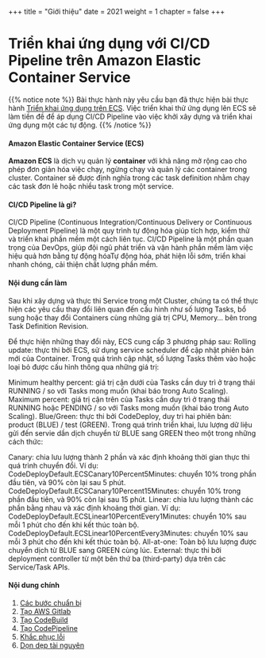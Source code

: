 +++
title = "Giới thiệu"
date = 2021
weight = 1
chapter = false
+++

# Triển khai ứng dụng với CI/CD Pipeline trên Amazon Elastic Container Service

{{% notice note %}}
Bài thực hành này yêu cầu bạn đã thực hiện bài thực hành [Triển khai ứng dụng trên ECS](https://000016.awsstudygroup.com/). Việc triển khai thử ứng dụng lên ECS sẽ làm tiền đề để áp dụng CI/CD Pipeline vào việc khởi xây dựng và triển khai ứng dụng một các tự động.
{{% /notice %}}

#### Amazon Elastic Container Service (ECS)
**Amazon ECS** là dịch vụ quản lý **container** với khả năng mở rộng cao cho phép đơn giản hóa việc chạy, ngừng chạy và quản lý các container trong cluster. Container sẽ được định nghĩa trong các task definition nhằm chạy các task đơn lẻ hoặc nhiều task trong một service.

#### CI/CD Pipeline là gì?
CI/CD Pipeline (Continuous Integration/Continuous Delivery or Continuous Deployment Pipeline) là một quy trình tự động hóa giúp tích hợp, kiểm thử và triển khai phần mềm một cách liên tục. CI/CD Pipeline là một phần quan trọng của DevOps, giúp đội ngũ phát triển và vận hành phần mềm làm việc hiệu quả hơn bằng tự động hóaTự động hóa, phát hiện lỗi sớm, triển khai nhanh chóng, cải thiện chất lượng phần mềm.

#### Nội dung cần làm
Sau khi xây dựng và thực thi Service trong một Cluster, chúng ta có thể thực hiện các yêu cầu thay đổi liên quan đến cấu hình như số lượng Tasks, bổ sung hoặc thay đổi Containers cùng những giá trị CPU, Memory… bên trong Task Definition Revision.

Để thực hiện những thay đổi này, ECS cung cấp 3 phương pháp sau:
Rolling update: thực thi bởi ECS, sử dụng service scheduler để cập nhật phiên bản mới của Container. Trong quá trình cập nhật, số lượng Tasks thêm vào hoặc loại bỏ được cấu hình thông qua những giá trị:

Minimum healthy percent: giá trị cận dưới của Tasks cần duy trì ở trạng thái RUNNING / so với Tasks mong muốn (khai báo trong Auto Scaling).
Maximum percent: giá trị cận trên của Tasks cần duy trì ở trạng thái RUNNING hoặc PENDING / so với Tasks mong muốn (khai báo trong Auto Scaling).
Blue/Green: thực thi bởi CodeDeploy, duy trì hai phiên bản: product (BLUE) / test (GREEN). Trong quá trình triển khai, lưu lượng dữ liệu gửi đến servie dần dịch chuyển từ BLUE sang GREEN theo một trong những cách thức:

Canary: chia lưu lượng thành 2 phần và xác định khoảng thời gian thực thi quá trình chuyển đổi. Ví dụ:
CodeDeployDefault.ECSCanary10Percent5Minutes: chuyển 10% trong phần đầu tiên, và 90% còn lại sau 5 phút.
CodeDeployDefault.ECSCanary10Percent15Minutes: chuyển 10% trong phần đầu tiên, và 90% còn lại sau 15 phút.
Linear: chia lưu lượng thành các phần bằng nhau và xác định khoảng thời gian. Ví dụ:
CodeDeployDefault.ECSLinear10PercentEvery1Minutes: chuyển 10% sau mỗi 1 phút cho đến khi kết thúc toàn bộ.
CodeDeployDefault.ECSLinear10PercentEvery3Minutes: chuyển 10% sau mỗi 3 phút cho đến khi kết thúc toàn bộ.
All-at-one: Toàn bộ lưu lượng được chuyển dịch từ BLUE sang GREEN cùng lúc.
External: thực thi bởi deployment controller từ một bên thứ ba (third-party) dựa trên các Service/Task APIs.


#### Nội dung chính

1. [Các bước chuẩn bị](1-create-new-aws-account/)
2. [Tạo AWS Gitlab](2-mfa-setup-for-aws-user-(root)/)
3. [Tạo CodeBuild](3-create-admin-user-and-group/)
4. [Tạo CodePipeline](4-verify-new-account/)
5. [Khắc phục lỗi](4-verify-new-account/)
6. [Dọn dẹp tài nguyên](4-verify-new-account/)
